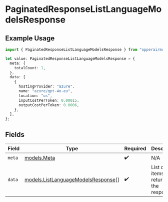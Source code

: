 # PaginatedResponseListLanguageModelsResponse

## Example Usage

```typescript
import { PaginatedResponseListLanguageModelsResponse } from "opperai/models";

let value: PaginatedResponseListLanguageModelsResponse = {
  meta: {
    totalCount: 1,
  },
  data: [
    {
      hostingProvider: "azure",
      name: "azure/gpt-4o-eu",
      location: "us",
      inputCostPerToken: 0.00015,
      outputCostPerToken: 0.0006,
    },
  ],
};
```

## Fields

| Field                                                                          | Type                                                                           | Required                                                                       | Description                                                                    |
| ------------------------------------------------------------------------------ | ------------------------------------------------------------------------------ | ------------------------------------------------------------------------------ | ------------------------------------------------------------------------------ |
| `meta`                                                                         | [models.Meta](../models/meta.md)                                               | :heavy_check_mark:                                                             | N/A                                                                            |
| `data`                                                                         | [models.ListLanguageModelsResponse](../models/listlanguagemodelsresponse.md)[] | :heavy_check_mark:                                                             | List of items returned in the response                                         |